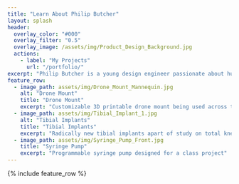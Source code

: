 ```yaml
---
title: "Learn About Philip Butcher"
layout: splash
header:
  overlay_color: "#000"
  overlay_filter: "0.5"
  overlay_image: /assets/img/Product_Design_Background.jpg
  actions:
    - label: "My Projects"
      url: "/portfolio/"
excerpt: "Philip Butcher is a young design engineer passionate about human-centered design thinking and sustainability. He has a diverse set of both technical and interpersonal skills that he has gained through various projects."
feature_row:
  - image_path: assets/img/Drone_Mount_Mannequin.jpg
    alt: "Drone Mount"
    title: "Drone Mount"
    excerpt: "Customizable 3D printable drone mount being used across the globe"
  - image_path: assets/img/Tibial_Implant_1.jpg
    alt: "Tibial Implants"
    title: "Tibial Implants"
    excerpt: "Radically new tibial implants apart of study on total knee replacement surgeries"
  - image_path: assets/img/Syringe_Pump_Front.jpg
    title: "Syringe Pump"
    excerpt: "Programmable syringe pump designed for a class project"
---
```


{% include feature_row %}

